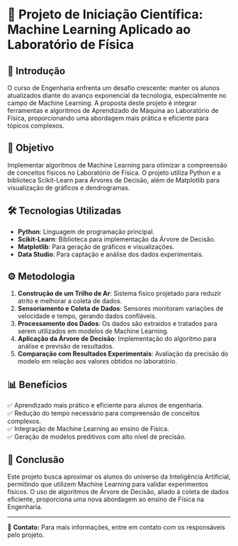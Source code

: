 # 📌 Projeto de Iniciação Científica: Machine Learning Aplicado ao Laboratório de Física

## 📖 Introdução

O curso de Engenharia enfrenta um desafio crescente: manter os alunos atualizados diante do avanço exponencial da tecnologia, especialmente no campo de Machine Learning. A proposta deste projeto é integrar ferramentas e algoritmos de Aprendizado de Máquina ao Laboratório de Física, proporcionando uma abordagem mais prática e eficiente para tópicos complexos.

## 🎯 Objetivo

Implementar algoritmos de Machine Learning para otimizar a compreensão de conceitos físicos no Laboratório de Física. O projeto utiliza Python e a biblioteca Scikit-Learn para Árvores de Decisão, além de Matplotlib para visualização de gráficos e dendrogramas.

## 🛠 Tecnologias Utilizadas

- **Python**: Linguagem de programação principal.
- **Scikit-Learn**: Biblioteca para implementação da Árvore de Decisão.
- **Matplotlib**: Para geração de gráficos e visualizações.
- **Data Studio**: Para captação e análise dos dados experimentais.

## ⚙️ Metodologia

1. **Construção de um Trilho de Ar**: Sistema físico projetado para reduzir atrito e melhorar a coleta de dados.
2. **Sensoriamento e Coleta de Dados**: Sensores monitoram variações de velocidade e tempo, gerando dados confiáveis.
3. **Processamento dos Dados**: Os dados são extraídos e tratados para serem utilizados em modelos de Machine Learning.
4. **Aplicação da Árvore de Decisão**: Implementação do algoritmo para análise e previsão de resultados.
5. **Comparação com Resultados Experimentais**: Avaliação da precisão do modelo em relação aos valores obtidos no laboratório.

## 📊 Benefícios

✅ Aprendizado mais prático e eficiente para alunos de engenharia.  
✅ Redução do tempo necessário para compreensão de conceitos complexos.  
✅ Integração de Machine Learning ao ensino de Física.  
✅ Geração de modelos preditivos com alto nível de precisão.

## 📌 Conclusão

Este projeto busca aproximar os alunos do universo da Inteligência Artificial, permitindo que utilizem Machine Learning para validar experimentos físicos. O uso de algoritmos de Árvore de Decisão, aliado à coleta de dados eficiente, proporciona uma nova abordagem ao ensino de Física na Engenharia.

---
📩 **Contato:** Para mais informações, entre em contato com os responsáveis pelo projeto.

